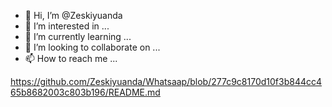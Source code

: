 - 👋 Hi, I’m @Zeskiyuanda
- 👀 I’m interested in ...
- 🌱 I’m currently learning ...
- 💞️ I’m looking to collaborate on ...
- 📫 How to reach me ...

<!---
Zeskiyuanda/Zeskiyuanda is a ✨ special ✨ repository because its `README.md` (this file) appears on your GitHub profile.
You can click the Preview link to take a look at your changes.
--->
https://github.com/Zeskiyuanda/Whatsaap/blob/277c9c8170d10f3b844cc465b8682003c803b196/README.md

